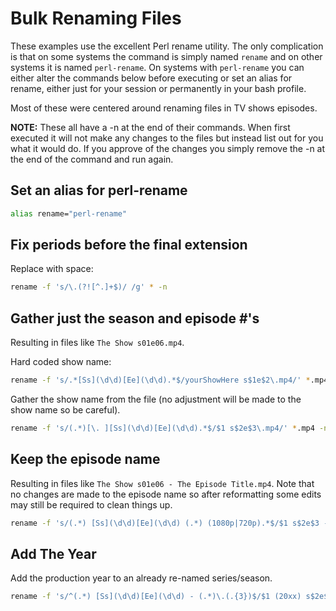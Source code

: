 # Bulk Renaming Files

These examples use the excellent Perl rename utility. The only complication is that on
some systems the command is simply named `rename` and on other systems it is named
`perl-rename`. On systems with `perl-rename` you can either alter the commands below
before executing or set an alias for rename, either just for your session or permanently
in your bash profile.

Most of these were centered around renaming files in TV shows episodes.

**NOTE:** These all have a -n at the end of their commands. When first executed it will
not make any changes to the files but instead list out for you what it would do. If you
approve of the changes you simply remove the -n at the end of the command and run again.

## Set an alias for perl-rename

```bash
alias rename="perl-rename"
```

## Fix periods before the final extension

Replace with space:

```bash
rename -f 's/\.(?![^.]+$)/ /g' * -n
```

## Gather just the season and episode #'s

Resulting in files like `The Show s01e06.mp4`.

Hard coded show name:

```bash
rename -f 's/.*[Ss](\d\d)[Ee](\d\d).*$/yourShowHere s$1e$2\.mp4/' *.mp4 -n
```

Gather the show name from the file (no adjustment will be made to the show name so be
careful).

```bash
rename -f 's/(.*)[\. ][Ss](\d\d)[Ee](\d\d).*$/$1 s$2e$3\.mp4/' *.mp4 -n
```

## Keep the episode name

Resulting in files like `The Show s01e06 - The Episode Title.mp4`. Note that no changes
are made to the episode name so after reformatting some edits may still be required to
clean things up.

```bash
rename -f 's/(.*) [Ss](\d\d)[Ee](\d\d) (.*) (1080p|720p).*$/$1 s$2e$3 - $4\.mp4/' *.mp4 -n
```

## Add The Year

Add the production year to an already re-named series/season.

```bash
rename -f 's/^(.*) [Ss](\d\d)[Ee](\d\d) - (.*)\.(.{3})$/$1 (20xx) s$2e$3 - $4\.$5/' Season*/*.{mp4,srt} -n
```
